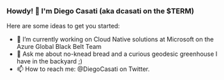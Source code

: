 ### Howdy! 👋 I'm Diego Casati (aka dcasati on the $TERM)

Here are some ideas to get you started:

- 🔭 I’m currently working on Cloud Native solutions at Microsoft on the Azure Global Black Belt Team
- 💬 Ask me about no-knead bread and a curious geodesic greenhouse I have in the backyard ;)
- 📫 How to reach me: @DiegoCasati on Twitter.
